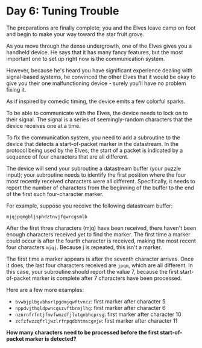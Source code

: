 # Day 6: Tuning Trouble
The preparations are finally complete; you and the Elves leave camp on foot and begin to make your way toward the star fruit grove.

As you move through the dense undergrowth, one of the Elves gives you a handheld device. 
He says that it has many fancy features, but the most important one to set up right now is the communication system.

However, because he's heard you have significant experience dealing with signal-based systems, 
he convinced the other Elves that it would be okay to give you their one malfunctioning device - surely you'll have no problem fixing it.

As if inspired by comedic timing, the device emits a few colorful sparks.

To be able to communicate with the Elves, the device needs to lock on to their signal. 
The signal is a series of seemingly-random characters that the device receives one at a time.

To fix the communication system, you need to add a subroutine to the device that detects a start-of-packet marker in the datastream. 
In the protocol being used by the Elves, the start of a packet is indicated by a sequence of four characters that are all different.

The device will send your subroutine a datastream buffer (your puzzle input); 
your subroutine needs to identify the first position where the four most recently received characters were all different. 
Specifically, it needs to report the number of characters from the beginning of the buffer to the end of the first such four-character marker.

For example, suppose you receive the following datastream buffer:

```
mjqjpqmgbljsphdztnvjfqwrcgsmlb
```

After the first three characters (mjq) have been received, there haven't been enough characters received yet to find the marker. 
The first time a marker could occur is after the fourth character is received, making the most recent four characters `mjqj`. 
Because j is repeated, this isn't a marker.

The first time a marker appears is after the seventh character arrives. 
Once it does, the last four characters received are `jpqm`, which are all different. 
In this case, your subroutine should report the value 7, because the first start-of-packet marker is complete after 7 characters have been processed.

Here are a few more examples:

- `bvwbjplbgvbhsrlpgdmjqwftvncz`: first marker after character 5
- `nppdvjthqldpwncqszvftbrmjlhg`: first marker after character 6
- `nznrnfrfntjfmvfwmzdfjlvtqnbhcprsg`: first marker after character 10
- `zcfzfwzzqfrljwzlrfnpqdbhtmscgvjw`: first marker after character 11

**How many characters need to be processed before the first start-of-packet marker is detected?**